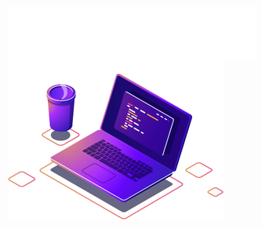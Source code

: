 <img src="./animated.svg" alt="SVG Animation">
<img src="computer-illustration.svg" alt="SVG Animation">
